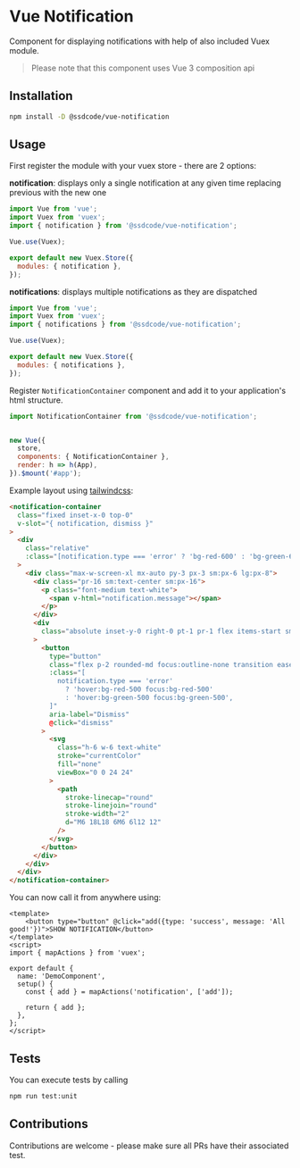 # Vue Notification

Component for displaying notifications with help of also included Vuex module.

> Please note that this component uses Vue 3 composition api

## Installation

```bash
npm install -D @ssdcode/vue-notification
```

## Usage

First register the module with your vuex store - there are 2 options:

**notification**: displays only a single notification at any given time replacing previous with the new one

```javascript
import Vue from 'vue';
import Vuex from 'vuex';
import { notification } from '@ssdcode/vue-notification';

Vue.use(Vuex);

export default new Vuex.Store({
  modules: { notification },
});
```

**notifications**: displays multiple notifications as they are dispatched

```javascript
import Vue from 'vue';
import Vuex from 'vuex';
import { notifications } from '@ssdcode/vue-notification';

Vue.use(Vuex);

export default new Vuex.Store({
  modules: { notifications },
});
```

Register `NotificationContainer` component and add it to your application's html structure.

```javascript
import NotificationContainer from '@ssdcode/vue-notification';


new Vue({
  store,
  components: { NotificationContainer },
  render: h => h(App),
}).$mount('#app');
```

Example layout using [tailwindcss](https://tailwindcss.com/):

```html
<notification-container
  class="fixed inset-x-0 top-0"
  v-slot="{ notification, dismiss }"
>
  <div
    class="relative"
    :class="[notification.type === 'error' ? 'bg-red-600' : 'bg-green-600']"
  >
    <div class="max-w-screen-xl mx-auto py-3 px-3 sm:px-6 lg:px-8">
      <div class="pr-16 sm:text-center sm:px-16">
        <p class="font-medium text-white">
          <span v-html="notification.message"></span>
        </p>
      </div>
      <div
        class="absolute inset-y-0 right-0 pt-1 pr-1 flex items-start sm:pt-1 sm:pr-2 sm:items-start"
      >
        <button
          type="button"
          class="flex p-2 rounded-md focus:outline-none transition ease-in-out duration-150"
          :class="[
            notification.type === 'error'
              ? 'hover:bg-red-500 focus:bg-red-500'
              : 'hover:bg-green-500 focus:bg-green-500',
          ]"
          aria-label="Dismiss"
          @click="dismiss"
        >
          <svg
            class="h-6 w-6 text-white"
            stroke="currentColor"
            fill="none"
            viewBox="0 0 24 24"
          >
            <path
              stroke-linecap="round"
              stroke-linejoin="round"
              stroke-width="2"
              d="M6 18L18 6M6 6l12 12"
            />
          </svg>
        </button>
      </div>
    </div>
  </div>
</notification-container>
```

You can now call it from anywhere using:

```vue
<template>
    <button type="button" @click="add({type: 'success', message: 'All good!'})">SHOW NOTIFICATION</button>
</template>
<script>
import { mapActions } from 'vuex';

export default {
  name: 'DemoComponent',
  setup() {
    const { add } = mapActions('notification', ['add']);

    return { add };
  },
};
</script>
```

## Tests

You can execute tests by calling

```bash
npm run test:unit
```

## Contributions

Contributions are welcome - please make sure all PRs have their associated test.
